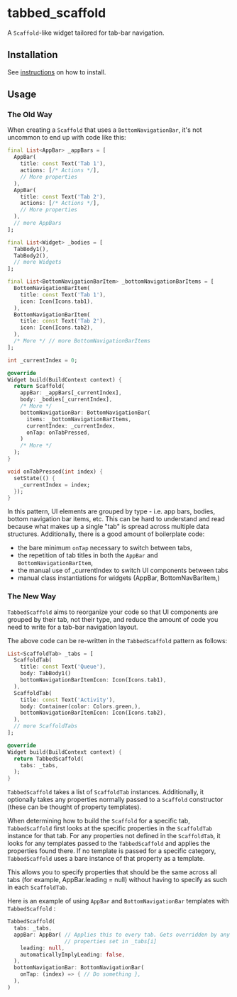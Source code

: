 # tabbed_scaffold

A `Scaffold`-like widget tailored for tab-bar navigation.

## Installation

See [instructions]() on how to install.

## Usage

### The Old Way

When creating a `Scaffold` that uses a `BottomNavigationBar`, it's not
uncommon to end up with code like this:

```dart
final List<AppBar> _appBars = [
  AppBar(
    title: const Text('Tab 1'),
    actions: [/* Actions */],
    // More properties
  ),
  AppBar(
    title: const Text('Tab 2'),
    actions: [/* Actions */],
    // More properties
  ),
  // more AppBars
];

final List<Widget> _bodies = [
  TabBody1(),
  TabBody2(),
  // more Widgets
];

final List<BottomNavigationBarItem> _bottomNavigationBarItems = [
  BottomNavigationBarItem(
    title: const Text('Tab 1'),
    icon: Icon(Icons.tab1),
  ),
  BottomNavigationBarItem(
    title: const Text('Tab 2'),
    icon: Icon(Icons.tab2),
  ),
  /* More */ // more BottomNavigationBarItems
];

int _currentIndex = 0;

@override
Widget build(BuildContext context) {
  return Scaffold(
    appBar: _appBars[_currentIndex],
    body: _bodies[_currentIndex],
    /* More */
    bottomNavigationBar: BottomNavigationBar(
      items: _bottomNavigationBarItems,
      currentIndex: _currentIndex,
      onTap: onTabPressed,
    )
    /* More */
  );
}

void onTabPressed(int index) {
  setState(() {
    _currentIndex = index;
  });
}
```

In this pattern, UI elements are grouped by type - i.e. app bars, bodies,
bottom navigation bar items, etc. This can be hard to understand and read
because what makes up a single "tab" is spread across multiple data
structures. Additionally, there is a good amount of boilerplate code:
  - the bare minimum `onTap` necessary to switch between tabs,
  - the repetition of tab titles in both the `AppBar` and
     `BottomNavigationBarItem`,
  - the manual use of _currentIndex to switch UI components between tabs
  - manual class instantiations for widgets (AppBar, BottomNavBarItem,)

### The New Way

`TabbedScaffold` aims to reorganize your code so that UI components are
grouped by their tab, not their type, and reduce the amount of code you
need to write for a tab-bar navigation layout.

The above code can be re-written in the `TabbedScaffold` pattern as follows:

```dart
List<ScaffoldTab> _tabs = [
  ScaffoldTab(
    title: const Text('Queue'),
    body: TabBody1()
    bottomNavigationBarItemIcon: Icon(Icons.tab1),
  ),
  ScaffoldTab(
    title: const Text('Activity'),
    body: Container(color: Colors.green,),
    bottomNavigationBarItemIcon: Icon(Icons.tab2),
  ),
  // more ScaffoldTabs
];

@override
Widget build(BuildContext context) {
  return TabbedScaffold(
    tabs: _tabs,
  );
}
```
`TabbedScaffold` takes a list of `ScaffoldTab` instances. Additionally, it
optionally takes any properties normally passed to a `Scaffold`
constructor (these can be thought of property templates).

When determining how to build the `Scaffold` for a specific tab,
`TabbedScaffold` first looks at the specific properties in the `ScaffoldTab`
instance for that tab. For any properties not defined in the
`ScaffoldTab`, it looks for any templates passed to the `TabbedScaffold` and
applies the properties found there. If no template is passed for a specific
category, `TabbedScaffold` uses a bare instance of that property as a
template.

This allows you to specify properties that should be the same across all
tabs (for example, AppBar.leading = null) without having to specify as such
in each `ScaffoldTab`.

Here is an example of using `AppBar` and `BottomNavigationBar` templates
with `TabbedScaffold` :

```dart
TabbedScaffold(
  tabs: _tabs,
  appBar: AppBar( // Applies this to every tab. Gets overridden by any
                  // properties set in _tabs[i]
    leading: null,
    automaticallyImplyLeading: false,
  ),
  bottomNavigationBar: BottomNavigationBar(
    onTap: (index) => { // Do something },
  ),
)
```